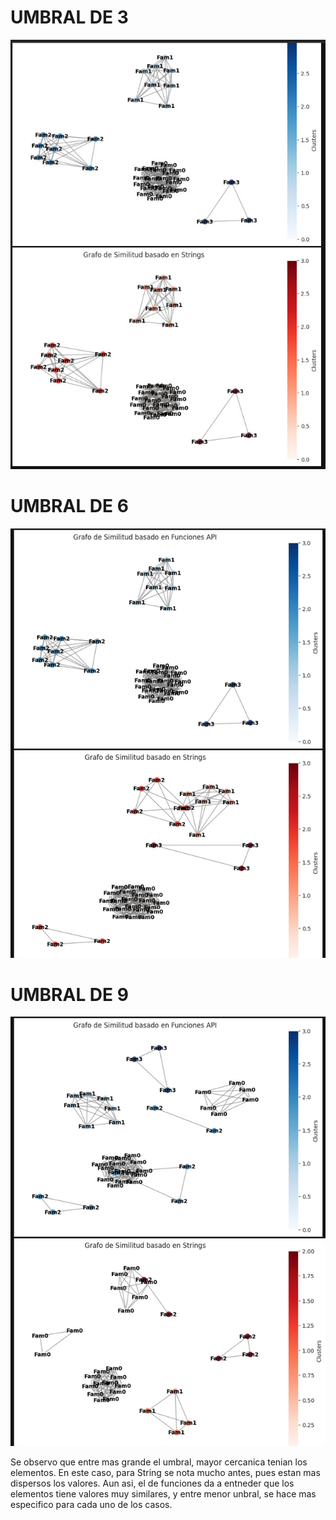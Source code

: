 # UMBRAL DE 3
![Umbral de 3](image.png)

# UMBRAL DE 6
![Umbral de 6](image-1.png)

# UMBRAL DE 9
![Umbral de 9](image-2.png)

Se observo que entre mas grande el umbral, mayor cercanica tenian los elementos. En este caso, para String se nota mucho antes, pues estan mas dispersos
los valores. Aun asi, el de funciones da a entneder que los elementos tiene valores muy similares, y entre menor unbral, se hace mas especifico para cada
uno de los casos.
